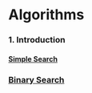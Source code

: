 # Algorithms

### 1. Introduction

#### [Simple Search](https://github.com/MarcosSimoneli/Algorithms/blob/main/Algorithms/SimpleSearch.md)

### [Binary Search](https://github.com/MarcosSimoneli/Algorithms/blob/main/Algorithms/2-BinarySearch/BinarySearch.md)
